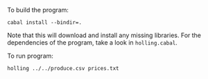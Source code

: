 To build the program:

    cabal install --bindir=.

Note that this will download and install any missing libraries.
For the dependencies of the program, take a look in `holling.cabal`.

To run program:

    holling ../../produce.csv prices.txt



